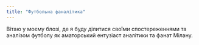 ```yaml
---
title: "Футбольна фаналітика"
---
```

Вітаю у моєму блозі, де я буду ділитися своїми спостереженнями та аналізом футболу як аматорський ентузіаст аналітики та фанат Мілану.
